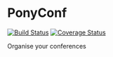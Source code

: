 PonyConf
========
[![Build Status](https://travis-ci.org/toulibre/PonyConf.svg?branch=master)](https://travis-ci.org/toulibre/PonyConf)
[![Coverage Status](https://coveralls.io/repos/github/toulibre/PonyConf/badge.svg?branch=master)](https://coveralls.io/github/toulibre/PonyConf?branch=master)

Organise your conferences
